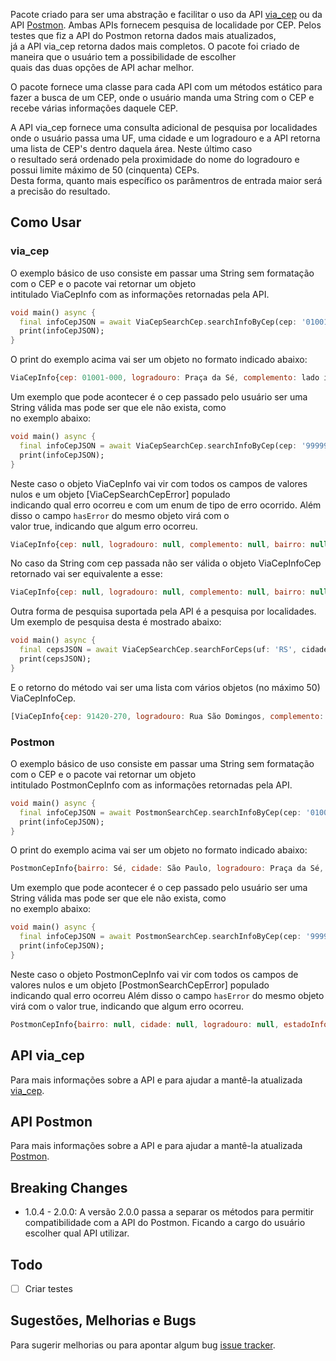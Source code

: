 
Pacote criado para ser uma abstração e facilitar o uso da API [via_cep][viacep] ou da API [Postmon][postmon].  Ambas APIs fornecem pesquisa de localidade por CEP. Pelos testes que fiz a API do Postmon retorna dados mais atualizados,  
já a API via_cep retorna dados mais completos. O pacote foi criado de maneira que o usuário tem a possibilidade de escolher  
quais das duas opções de API achar melhor.  
   
O pacote fornece uma classe para cada API com um métodos estático para fazer a busca de um CEP, onde o usuário manda uma String com o CEP e recebe várias informações daquele CEP.

A API via_cep fornece uma consulta adicional de pesquisa por localidades
onde  o usuário passa uma UF, uma cidade e um logradouro e a API retorna uma lista de CEP's dentro daquela área. Neste último caso   
o resultado será ordenado pela proximidade do nome do logradouro e possui limite máximo de 50 (cinquenta) CEPs.   
Desta forma, quanto mais específico os parâmentros de entrada maior será a precisão do resultado.  

## Como Usar  
  
### via_cep  
O exemplo básico de uso consiste em passar uma String sem formatação com o CEP e o pacote vai retornar um objeto   
intitulado ViaCepInfo com as informações retornadas pela API.  
  
```dart  
void main() async {  
  final infoCepJSON = await ViaCepSearchCep.searchInfoByCep(cep: '01001000');  
  print(infoCepJSON);  
}  
```  
  
O print do exemplo acima vai ser um objeto no formato indicado abaixo:  
  
```javascript  
ViaCepInfo{cep: 01001-000, logradouro: Praça da Sé, complemento: lado ímpar, bairro: Sé, localidade: São Paulo, uf: SP, unidade: , ibge: 3550308, gia: 1004 hasError: false}  
```  
  
Um exemplo que pode acontecer é o cep passado pelo usuário ser uma String válida mas pode ser que ele não exista, como  
no exemplo abaixo:  
  
```dart  
void main() async {  
  final infoCepJSON = await ViaCepSearchCep.searchInfoByCep(cep: '99999999');  
  print(infoCepJSON);  
}  
```  
  
Neste caso o objeto ViaCepInfo vai vir com todos os campos de valores nulos e um objeto [ViaCepSearchCepError] populado  
indicando qual erro ocorreu e com um enum de tipo de erro ocorrido. Além disso o campo `hasError` do mesmo objeto virá com o  
valor true, indicando que algum erro ocorreu.  
  
```javascript  
ViaCepInfo{cep: null, logradouro: null, complemento: null, bairro: null, localidade: null, uf: null, unidade: null, ibge: null, gia: null, SearchCepError{errorMessage: CEP com formato válido, porém inexistente na base de dados, errorType: ErrorType.nonExistentCep} , hasError: true}  
```  
  
No caso da String com cep passada não ser válida o objeto ViaCepInfoCep retornado vai ser equivalente a esse:  
  
```javascript  
ViaCepInfo{cep: null, logradouro: null, complemento: null, bairro: null, localidade: null, uf: null, unidade: null, ibge: null, gia: null, SearchCepError{errorMessage: CEP com formato inválido, errorType: ErrorType.nonExistentCep} , hasError: true}  
```  
  
Outra forma de pesquisa suportada pela API é a pesquisa por localidades. Um exemplo de pesquisa desta é mostrado abaixo:  
  
```dart  
void main() async {  
  final cepsJSON = await ViaCepSearchCep.searchForCeps(uf: 'RS', cidade: 'Porto Alegre', logradouro: 'Domingos', returnType: ReturnType.json);  
  print(cepsJSON);  
}  
```  
  
E o retorno do método vai ser uma lista com vários objetos (no máximo 50) ViaCepInfoCep.  
  
```javascript  
[ViaCepInfo{cep: 91420-270, logradouro: Rua São Domingos, complemento: , bairro: Bom Jesus, localidade: Porto Alegre, uf: RS, unidade: , ibge: 4314902, gia: , errorMessage: null, error: false}, CepInfo{cep: 91040-000, logradouro: Rua Domingos Rubbo, complemento: , bairro: Cristo Redentor, localidade: Porto Alegre, uf: RS, unidade: , ibge: 4314902, gia: , errorMessage: null, error: false}, CepInfo{cep: 91040-320, logradouro: Rua Domingos Martins, complemento: , bairro: Cristo Redentor, localidade: Porto Alegre, uf: RS, unidade: , ibge: 4314902, gia: , errorMessage: null, error: false}, CepInfo{cep: 91910-450, logradouro: Rua Domingos da Silva, complemento: , bairro: Camaquã, localidade: Porto Alegre, uf: RS, unidade: , ibge: 4314902, gia: , errorMessage: null, error: false}, CepInfo{cep: 91120-090, logradouro: Rua Domingos de Abreu, complemento: , bairro: Sarandi, localidade: Porto Alegre, uf: RS, unidade: , ibge: 4314902, gia: , errorMessage: null, error: false}, CepInfo{cep: 91360-040, logradouro: Rua Domingos Seguézio, complemento: , bairro: Vila Ipiranga, localidade: Porto Alegre, uf: RS, unidade: , ibge: 4314902, gia: , errorMessage: null, error: false}, CepInfo{cep: 91790-072, logradouro: Rua Domingos José Poli, complemento: , bairro: Restinga, localidade: Porto Alegre, uf: RS, unidade: , ibge: 4314902, gia: , errorMessage: null, error: false}, CepInfo{cep: 91160-080, logradouro: Rua Luiz Domingos Ramos, complemento: , bairro: Santa Rosa de Lima, localidade: Porto Alegre, uf: RS, unidade: , ibge: 4314902, gia: , errorMessage: null, error: false}, CepInfo{cep: 90650-090, logradouro: Rua Domingos Crescêncio, complemento: , bairro: Santana, localidade: Porto Alegre, uf: RS, unidade: , ibge: 4314902, gia: , errorMessage: null, error: false}, CepInfo{cep: 91910-420, logradouro: Rua José Domingos Varella, complemento: , bairro: Cavalhada, localidade: Porto Alegre, uf: RS, unidade: , ibge: 4314902, gia: , errorMessage: null, error: false}, CepInfo{cep: 91790-101, logradouro: Rua Domingos Manoel Mincarone, complemento: , bairro: Restinga, localidade: Porto Alegre, uf: RS, unidade: , ibge: 4314902, gia: , errorMessage: null, error: false}, CepInfo{cep: 91120-480, logradouro: Rua Domingos Antônio Santoro, complemento: , bairro: Sarandi, localidade: Porto Alegre, uf: RS, unidade: , ibge: 4314902, gia: , errorMessage: null, error: false}, CepInfo{cep: 91261-304, logradouro: Rua Domingos Mullet Rodrigues, complemento: , bairro: Mário Quintana, localidade: Porto Alegre, uf: RS, unidade: , ibge: 4314902, gia: , errorMessage: null, error: false}, CepInfo{cep: 90420-200, logradouro: Rua Domingos José de Almeida, complemento: , bairro: Rio Branco, localidade: Porto Alegre, uf: RS, unidade: , ibge: 4314902, gia: , errorMessage: null, error: false}, CepInfo{cep: 91540-650, logradouro: Acesso Olavo Domingos de Oliveira, complemento: , bairro: Jardim Carvalho, localidade: Porto Alegre, uf: RS, unidade: , ibge: 4314902, gia: , errorMessage: null, error: false}, CepInfo{cep: 91740-650, logradouro: Praça Domingos Fernandes de Souza, complemento: , bairro: Cavalhada, localidade: Porto Alegre, uf: RS, unidade: , ibge: 4314902, gia: , errorMessage: null, error: false}]  
```  
  
### Postmon  
  
O exemplo básico de uso consiste em passar uma String sem formatação com o CEP e o pacote vai retornar um objeto  
intitulado PostmonCepInfo com as informações retornadas pela API.  
  
```dart  
void main() async {  
  final infoCepJSON = await PostmonSearchCep.searchInfoByCep(cep: '01001000');  
  print(infoCepJSON);  
}  
```  
  
O print do exemplo acima vai ser um objeto no formato indicado abaixo:  
  
```javascript  
PostmonCepInfo{bairro: Sé, cidade: São Paulo, logradouro: Praça da Sé, estadoInfo: EstadoInfo{areaKm2: 248.221,996, codigoIbge: 35, nome: São Paulo}, cep: 01001000, cidadeInfo: CidadeInfo{areaKm2: 1521,11, codigoIbge: 3550308}, estado: SP, hasError: false, postmonSearchCepError: null}

```  
  
Um exemplo que pode acontecer é o cep passado pelo usuário ser uma String válida mas pode ser que ele não exista, como  
no exemplo abaixo:  
  
```dart  
void main() async {  
  final infoCepJSON = await PostmonSearchCep.searchInfoByCep(cep: '99999999');  
  print(infoCepJSON);  
}  
```  
  
Neste caso o objeto PostmonCepInfo vai vir com todos os campos de valores nulos e um objeto [PostmonSearchCepError] populado  
indicando qual erro ocorreu Além disso o campo `hasError` do mesmo objeto virá com o  valor true, indicando que algum erro ocorreu.  
  
```javascript  
PostmonCepInfo{bairro: null, cidade: null, logradouro: null, estadoInfo: null, cep: null, cidadeInfo: null, estado: null, hasError: true, postmonSearchCepError: SearchCepError{errorMessage: CEP não encontrado}}

```  
 
  
## API via_cep  
  
Para mais informações sobre a API e para ajudar a mantê-la atualizada [via_cep][viacep].  
  
## API Postmon  
  
Para mais informações sobre a API e para ajudar a mantê-la atualizada [Postmon][postmon].  

## Breaking Changes
- 1.0.4 - 2.0.0: A versão 2.0.0 passa a separar os métodos para permitir compatibilidade com a API do Postmon. Ficando a cargo do usuário escolher qual API utilizar.

## Todo  
  
- [ ] Criar testes  
  
## Sugestões, Melhorias e Bugs  
  
Para sugerir melhorias ou para apontar algum bug [issue tracker][tracker].  
  
[tracker]: https://github.com/rodrigobastosv/search_cep/issues  
[viacep]: https://www.viacep.com.br  
[postmon]: https://postmon.com.br/